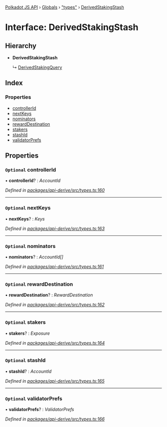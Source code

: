 [Polkadot JS API](../README.md) › [Globals](../globals.md) › ["types"](../modules/_types_.md) › [DerivedStakingStash](_types_.derivedstakingstash.md)

# Interface: DerivedStakingStash

## Hierarchy

* **DerivedStakingStash**

  ↳ [DerivedStakingQuery](_types_.derivedstakingquery.md)

## Index

### Properties

* [controllerId](_types_.derivedstakingstash.md#optional-controllerid)
* [nextKeys](_types_.derivedstakingstash.md#optional-nextkeys)
* [nominators](_types_.derivedstakingstash.md#optional-nominators)
* [rewardDestination](_types_.derivedstakingstash.md#optional-rewarddestination)
* [stakers](_types_.derivedstakingstash.md#optional-stakers)
* [stashId](_types_.derivedstakingstash.md#optional-stashid)
* [validatorPrefs](_types_.derivedstakingstash.md#optional-validatorprefs)

## Properties

### `Optional` controllerId

• **controllerId**? : *AccountId*

*Defined in [packages/api-derive/src/types.ts:160](https://github.com/polkadot-js/api/blob/0c98593ae/packages/api-derive/src/types.ts#L160)*

___

### `Optional` nextKeys

• **nextKeys**? : *Keys*

*Defined in [packages/api-derive/src/types.ts:163](https://github.com/polkadot-js/api/blob/0c98593ae/packages/api-derive/src/types.ts#L163)*

___

### `Optional` nominators

• **nominators**? : *AccountId[]*

*Defined in [packages/api-derive/src/types.ts:161](https://github.com/polkadot-js/api/blob/0c98593ae/packages/api-derive/src/types.ts#L161)*

___

### `Optional` rewardDestination

• **rewardDestination**? : *RewardDestination*

*Defined in [packages/api-derive/src/types.ts:162](https://github.com/polkadot-js/api/blob/0c98593ae/packages/api-derive/src/types.ts#L162)*

___

### `Optional` stakers

• **stakers**? : *Exposure*

*Defined in [packages/api-derive/src/types.ts:164](https://github.com/polkadot-js/api/blob/0c98593ae/packages/api-derive/src/types.ts#L164)*

___

### `Optional` stashId

• **stashId**? : *AccountId*

*Defined in [packages/api-derive/src/types.ts:165](https://github.com/polkadot-js/api/blob/0c98593ae/packages/api-derive/src/types.ts#L165)*

___

### `Optional` validatorPrefs

• **validatorPrefs**? : *ValidatorPrefs*

*Defined in [packages/api-derive/src/types.ts:166](https://github.com/polkadot-js/api/blob/0c98593ae/packages/api-derive/src/types.ts#L166)*
